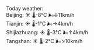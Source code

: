 Today weather:  
Beijing: ☀️   🌡️-8°C 🌬️↓11km/h  
Tianjin: ☀️   🌡️-1°C 🌬️→4km/h  
Shijiazhuang: ☀️   🌡️-3°C 🌬️↑4km/h  
Tangshan: ☀️   🌡️-2°C 🌬️↘10km/h  
